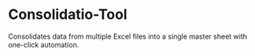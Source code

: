 # Consolidatio-Tool
Consolidates data from multiple Excel files into a single master sheet with one-click automation.
